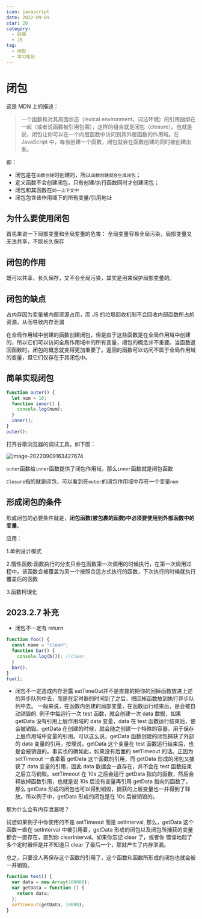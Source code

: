```yaml
---
icon: javascript
date: 2022-09-09
star: 20
category:
  - 前端
  - JS
tag:
  - 闭包
  - 学习笔记
---
```


# 闭包

这是 MDN 上的描述：

> 一个函数和对其周围状态（lexical environment，词法环境）的引用捆绑在一起（或者说函数被引用包围），这样的组合就是闭包（closure）。也就是说，闭包让你可以在一个内层函数中访问到其外层函数的作用域。在 JavaScript 中，每当创建一个函数，闭包就会在函数创建的同时被创建出来。

即：

- 闭包是在`函数创建`时创建的，所以`函数创建就会生成闭包`；
- 定义函数不会创建闭包，只有创建/执行函数同时才创建闭包；
- 闭包和其函数在`同一上下文中`
- 闭包包含该作用域下的所有变量/引用地址

## 为什么要使用闭包

首先来说一下局部变量和全局变量的危害： 全局变量容易全局污染，局部变量又无法共享，不能长久保存

## 闭包的作用

既可以共享，长久保存，又不会全局污染，其实是用来保护局部变量的。

## 闭包的缺点

占内存因为变量被内部资源占用，而 JS 的垃圾回收机制不会回收内部函数所占的资源，从而导致内存泄漏

在全局作用域中创建的函数创建闭包，但是由于这些函数是在全局作用域中创建的，所以它们可以访问全局作用域中的所有变量，闭包的概念并不重要。当函数返回函数时，闭包的概念就变得更加重要了。返回的函数可以访问不属于全局作用域的变量，但它们仅存在于其闭包中。

## 简单实现闭包

```js
function outer() {
  let num = 10;
  function inner() {
    console.log(num);
  }
  inner();
}
outer();
```

打开谷歌浏览器的调试工具，如下图：

![image-20220909163427674](https://xingqiu-tuchuang-1256524210.cos.ap-shanghai.myqcloud.com/7374/image-20220909163427674.png)

`outer`函数给`inner`函数提供了闭包作用域，那么`inner`函数就是闭包函数

`Closure`指的就是闭包，可以看到在`outer`的闭包作用域中存在一个变量`num`

## 形成闭包的条件

形成闭包的必要条件就是，**闭包函数(被包裹的函数)中必须要使用到外部函数中的变量**。

应用：

1.单例设计模式

2.惰性函数:函数执行的分支只会在函数第一次调用的时候执行，在第一次调用过程中，该函数会被覆盖为另一个按照合适方式执行的函数，下次执行的时候就执行覆盖后的函数

3.函数柯理化

## 2023.2.7 补充

- 闭包不一定有 return

```js
function foo() {
  const name = "clean";
  function bar() {
    console.log(b()); //clean
  }
  bar();
}
foo();
```

- 闭包不一定造成内存泄露
setTimeOut并不是直接的把你的回掉函数放进上述的异步队列中去，而是在定时器的时间到了之后，把回掉函数放到执行异步队列中去。
一般来说，在函数内创建的局部变量，在函数运行结束后，是会被自动销毁的. 例子中每运行一次 test 函数，就会创建一次 data 数据，如果 getData 没有引用上层作用域的 data 变量，data 在 test 函数运行结束后，便会被销毁。getData 在创建的时候，就会随之创建一个特殊的容器，用于保存上层作用域中变量的引用。可以这么说，getData 函数创建的闭包捕获了外部的 data 变量的引用。按理说，getData 这个变量在 test 函数运行结束后，也是会被销毁的。事实也的确如此，如果没有后面的 setTimeout 的话。正因为 setTimeout 一直拿着 getData 这个函数的引用，而 getData 形成的闭包又捕获了 data 变量的引用，因此 data 数据会一直存在，并不会在 test 函数结束之后立马销毁。setTimeout 在 10s 之后会运行 getData 指向的函数，然后会释放掉函数引用，也就是说 10s 后没有变量再引用 getData 指向的函数了，那么 getData 形成的闭包也可以得到销毁，捕获的上层变量也一并得到了释放。所以例子中，getData 形成的闭包是在 10s 后被销毁的。

那为什么会有内存泄漏呢？

试想如果例子中你使用的不是 setTimeout 而是 setInterval, 那么，getData 这个函数一直在 setInterval 中被引用着，getData 形成的闭包以及闭包所捕获的变量都会一直存在，直到你 clearInterval。如果你忘记 clear 了，或者你 错误地起了多个定时器但是并不知道只 clear 了最后一个，那就产生了内存泄漏。

总之，只要没人再保存这个函数的引用了，这个函数和函数所形成的闭包也就会被一并销毁。

```js
function test() {
  var data = new Array(100000);
  var getData = function () {
    return data;
  };
  setTimeout(getData, 10000);
}
```
